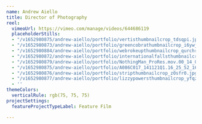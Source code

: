 ```yaml
---
name: Andrew Aiello
title: Director of Photography
reel:
  vimeoUrl: https://vimeo.com/manage/videos/644686119
  placeholderStills:
  - "/v1652980875/andrew-aiello/portfolio/vertisthumbnailcrop_tdsqpi.jpg"
  - "/v1652980873/andrew-aiello/portfolio/greencobrathumbnailcrop_i6ywjp.jpg"
  - "/v1652980884/andrew-aiello/portfolio/webrokeupthumbnailcrop_qurchr.jpg"
  - "/v1652980872/andrew-aiello/portfolio/internationalfallsthumbnailcrop_tuqbaq.jpg"
  - "/v1652980879/andrew-aiello/portfolio/NothingMan_ProRes.mov.00_14_06_16.Still008_yssxqi.jpg"
  - "/v1652980875/andrew-aiello/portfolio/A086C017_141121Q1.16_25_52_16.Still001_kg6zsz.jpg"
  - "/v1652980876/andrew-aiello/portfolio/stripthumbnailcrop_z0sfr0.jpg"
  - "/v1652980877/andrew-aiello/portfolio/lizzypowersthumbnailcrop_yfqzgu.jpg"
  - ''
themeColors:
  verticalRule: rgb(75, 75, 75)
projectSettings:
  featureProjectTypeLabel: Feature Film

---
```

